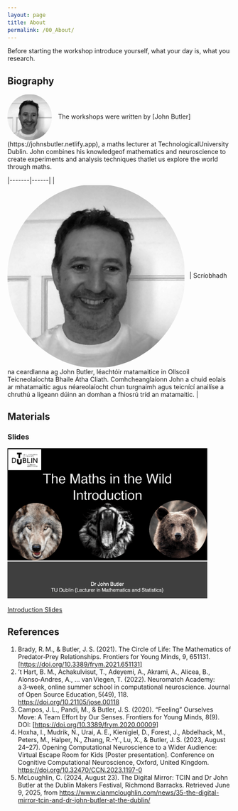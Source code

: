 ```yaml
---
layout: page
title: About
permalink: /00_About/
---
```



Before starting the workshop introduce yourself, what your day is, what you research. 



## Biography



<p align="left">
  <img src="../John.png" alt="Image" width="100" style="vertical-align: middle; margin-right: 10px;border-radius: 50%;">
  <span>The workshops were written by [John Butler](https://johnsbutler.netlify.app), a maths lecturer at TechnologicalUniversity Dublin. John combines his knowledgeof mathematics and neuroscience to create experiments and analysis techniques thatlet us explore the world through maths.
  </span>
</p>

|-------|------|
|   <img src="../John.png" alt="Image" width="400" style="vertical-align: middle;border-radius: 50%; margin-right: 10px;">|   Scríobhadh na ceardlanna ag John Butler, léachtóir matamaitice in Ollscoil Teicneolaíochta Bhaile Átha Cliath. Comhcheanglaíonn John a chuid eolais ar mhatamaitic agus néareolaíocht chun turgnaimh agus teicnící anailíse a chruthú a ligeann dúinn an domhan a fhiosrú tríd an matamaitic. |

## Materials

### Slides

<img src="Maths_in_the_Wild_Introduction.gif" alt="Multisensory Slides" width="450"/>

[Introduction Slides](Maths_in_the_Wild_Introduction.pptx)




## References

1. Brady, R. M., & Butler, J. S. (2021). The Circle of Life: The Mathematics of Predator‑Prey Relationships. Frontiers for Young Minds, 9, 651131. [https://doi.org/10.3389/frym.2021.651131]
2. ’t Hart, B. M., Achakulvisut, T., Adeyemi, A., Akrami, A., Alicea, B., Alonso‑Andres, A., … van Viegen, T. (2022). Neuromatch Academy: a 3‑week, online summer school in computational neuroscience. Journal of Open Source Education, 5(49), 118. https://doi.org/10.21105/jose.00118
3. Campos, J. L., Pandi, M., & Butler, J. S. (2020). “Feeling” Ourselves Move: A Team Effort by Our Senses. Frontiers for Young Minds, 8(9). DOI: [https://doi.org/10.3389/frym.2020.00009] 
4. Hoxha, I., Mudrik, N., Urai, A. E., Kienigiel, D., Forest, J., Abdelhack, M., Peters, M., Halper, N., Zhang, R.-Y., Lu, X., & Butler, J. S. (2023, August 24–27). Opening Computational Neuroscience to a Wider Audience: Virtual Escape Room for Kids [Poster presentation]. Conference on Cognitive Computational Neuroscience, Oxford, United Kingdom. https://doi.org/10.32470/CCN.2023.1197-0
5. McLoughlin, C. (2024, August 23). The Digital Mirror: TCIN and Dr John Butler at the Dublin Makers Festival, Richmond Barracks. Retrieved June 9, 2025, from https://www.cianmcloughlin.com/news/35-the-digital-mirror-tcin-and-dr-john-butler-at-the-dublin/
